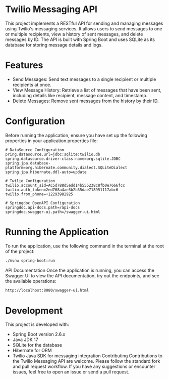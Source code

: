 # Twilio Messaging API
This project implements a RESTful API for sending and managing messages using Twilio's messaging services. It allows users to send messages to one or multiple recipients, view a history of sent messages, and delete messages by ID. The API is built with Spring Boot and uses SQLite as its database for storing message details and logs.

# Features
* Send Messages: Send text messages to a single recipient or multiple recipients at once.
* View Message History: Retrieve a list of messages that have been sent, including details like recipient, message content, and timestamp.
* Delete Messages: Remove sent messages from the history by their ID.
# Configuration
Before running the application, ensure you have set up the following properties in your application.properties file:

```
# DataSource Configuration
pring.datasource.url=jdbc:sqlite:twilio.db
spring.datasource.driver-class-name=org.sqlite.JDBC
spring.jpa.database-platform=org.hibernate.community.dialect.SQLiteDialect
spring.jpa.hibernate.ddl-auto=update

# Twilio Configuration
twilio.account_sid=AC5d788d5edd14b555238c8fb0e7666fcc
twilio.auth_token=2ed708a4ae3b2b35dae718951117abc6
twilio.from_phone=+12293982925

# Springdoc OpenAPI Configuration
springdoc.api-docs.path=/api-docs
springdoc.swagger-ui.path=/swagger-ui.html
```

# Running the Application
To run the application, use the following command in the terminal at the root of the project:

```bash
./mvnw spring-boot:run
```
API Documentation
Once the application is running, you can access the Swagger UI to view the API documentation, try out the endpoints, and see the available operations:

```bash
http://localhost:8080/swagger-ui.html
```
# Development
This project is developed with:

* Spring Boot version 2.6.x
* Java JDK 17
* SQLite for the database
* Hibernate for ORM
* Twilio Java SDK for messaging integration
Contributing
Contributions to the Twilio Messaging API are welcome. Please follow the standard fork and pull request workflow. If you have any suggestions or encounter issues, feel free to open an issue or send a pull request.